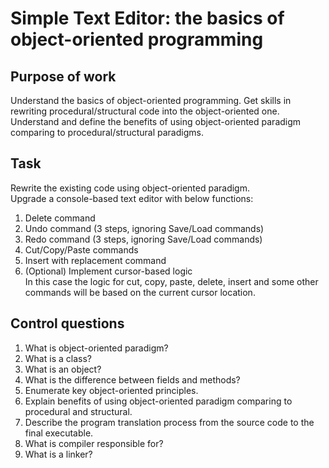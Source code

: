 # Simple Text Editor: the basics of object-oriented programming
## Purpose of work
Understand the basics of object-oriented programming. Get skills in
rewriting procedural/structural code into the object-oriented one. Understand and define the
benefits of using object-oriented paradigm comparing to procedural/structural paradigms.

## Task
Rewrite the existing code using object-oriented paradigm. </br>
Upgrade a console-based text editor with below functions:
1. Delete command
2. Undo command (3 steps, ignoring Save/Load commands)
3. Redo command (3 steps, ignoring Save/Load commands)
4. Cut/Copy/Paste commands
5. Insert with replacement command
6. (Optional) Implement cursor-based logic </br>
In this case the logic for cut, copy, paste, delete, insert and some other commands will be
based on the current cursor location.

## Control questions
1. What is object-oriented paradigm?
2. What is a class?
3. What is an object?
4. What is the difference between fields and methods?
5. Enumerate key object-oriented principles.
6. Explain benefits of using object-oriented paradigm comparing to procedural and structural.
7. Describe the program translation process from the source code to the final executable.
8. What is compiler responsible for?
9. What is a linker?
